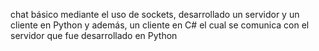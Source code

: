 chat básico mediante el uso de sockets, desarrollado un servidor y un cliente en Python y además, un cliente en C# el cual se comunica con el servidor que fue desarrollado en Python
